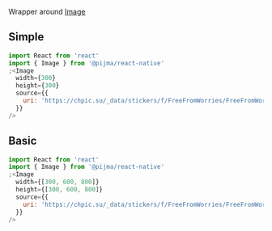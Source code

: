 Wrapper around [Image](https://reactnative.dev/docs/image)

## Simple

```jsx
import React from 'react'
import { Image } from '@pijma/react-native'
;<Image
  width={300}
  height={300}
  source={{
    uri: 'https://chpic.su/_data/stickers/f/FreeFromWorries/FreeFromWorries_041.webp',
  }}
/>
```

## Basic

```jsx
import React from 'react'
import { Image } from '@pijma/react-native'
;<Image
  width={[300, 600, 800]}
  height={[300, 600, 800]}
  source={{
    uri: 'https://chpic.su/_data/stickers/f/FreeFromWorries/FreeFromWorries_041.webp',
  }}
/>
```
